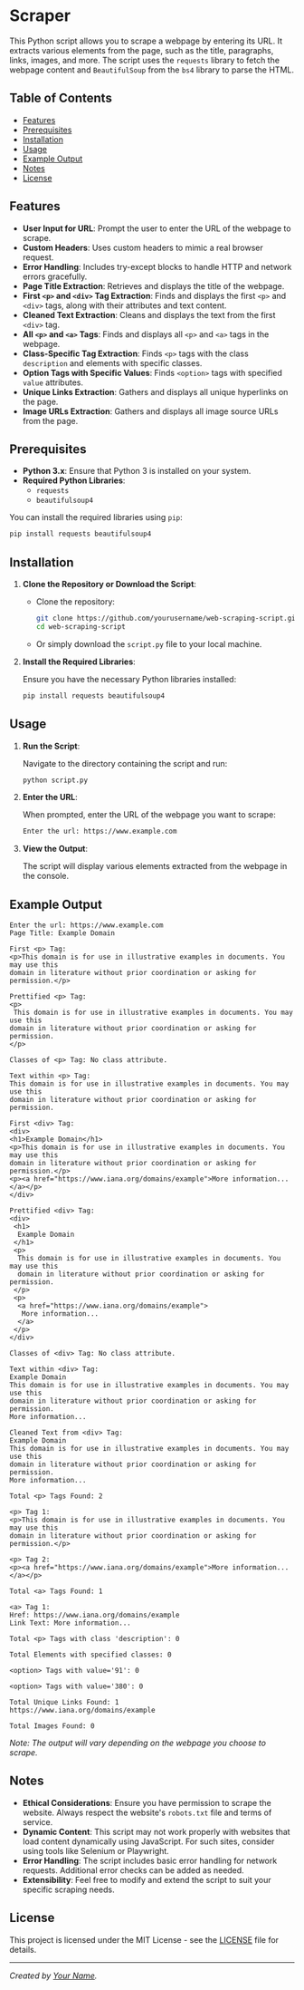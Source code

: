 # Scraper

This Python script allows you to scrape a webpage by entering its URL. It extracts various elements from the page, such as the title, paragraphs, links, images, and more. The script uses the `requests` library to fetch the webpage content and `BeautifulSoup` from the `bs4` library to parse the HTML.

## Table of Contents

- [Features](#features)
- [Prerequisites](#prerequisites)
- [Installation](#installation)
- [Usage](#usage)
- [Example Output](#example-output)
- [Notes](#notes)
- [License](#license)

## Features

- **User Input for URL**: Prompt the user to enter the URL of the webpage to scrape.
- **Custom Headers**: Uses custom headers to mimic a real browser request.
- **Error Handling**: Includes try-except blocks to handle HTTP and network errors gracefully.
- **Page Title Extraction**: Retrieves and displays the title of the webpage.
- **First `<p>` and `<div>` Tag Extraction**: Finds and displays the first `<p>` and `<div>` tags, along with their attributes and text content.
- **Cleaned Text Extraction**: Cleans and displays the text from the first `<div>` tag.
- **All `<p>` and `<a>` Tags**: Finds and displays all `<p>` and `<a>` tags in the webpage.
- **Class-Specific Tag Extraction**: Finds `<p>` tags with the class `description` and elements with specific classes.
- **Option Tags with Specific Values**: Finds `<option>` tags with specified `value` attributes.
- **Unique Links Extraction**: Gathers and displays all unique hyperlinks on the page.
- **Image URLs Extraction**: Gathers and displays all image source URLs from the page.

## Prerequisites

- **Python 3.x**: Ensure that Python 3 is installed on your system.
- **Required Python Libraries**:
  - `requests`
  - `beautifulsoup4`

You can install the required libraries using `pip`:

```bash
pip install requests beautifulsoup4
```

## Installation

1. **Clone the Repository or Download the Script**:

   - Clone the repository:
     ```bash
     git clone https://github.com/yourusername/web-scraping-script.git
     cd web-scraping-script
     ```
   - Or simply download the `script.py` file to your local machine.

2. **Install the Required Libraries**:

   Ensure you have the necessary Python libraries installed:

   ```bash
   pip install requests beautifulsoup4
   ```

## Usage

1. **Run the Script**:

   Navigate to the directory containing the script and run:

   ```bash
   python script.py
   ```

2. **Enter the URL**:

   When prompted, enter the URL of the webpage you want to scrape:

   ```bash
   Enter the url: https://www.example.com
   ```

3. **View the Output**:

   The script will display various elements extracted from the webpage in the console.

## Example Output

```
Enter the url: https://www.example.com
Page Title: Example Domain

First <p> Tag:
<p>This domain is for use in illustrative examples in documents. You may use this
domain in literature without prior coordination or asking for permission.</p>

Prettified <p> Tag:
<p>
 This domain is for use in illustrative examples in documents. You may use this
domain in literature without prior coordination or asking for permission.
</p>

Classes of <p> Tag: No class attribute.

Text within <p> Tag:
This domain is for use in illustrative examples in documents. You may use this
domain in literature without prior coordination or asking for permission.

First <div> Tag:
<div>
<h1>Example Domain</h1>
<p>This domain is for use in illustrative examples in documents. You may use this
domain in literature without prior coordination or asking for permission.</p>
<p><a href="https://www.iana.org/domains/example">More information...</a></p>
</div>

Prettified <div> Tag:
<div>
 <h1>
  Example Domain
 </h1>
 <p>
  This domain is for use in illustrative examples in documents. You may use this
  domain in literature without prior coordination or asking for permission.
 </p>
 <p>
  <a href="https://www.iana.org/domains/example">
   More information...
  </a>
 </p>
</div>

Classes of <div> Tag: No class attribute.

Text within <div> Tag:
Example Domain
This domain is for use in illustrative examples in documents. You may use this
domain in literature without prior coordination or asking for permission.
More information...

Cleaned Text from <div> Tag:
Example Domain
This domain is for use in illustrative examples in documents. You may use this
domain in literature without prior coordination or asking for permission.
More information...

Total <p> Tags Found: 2

<p> Tag 1:
<p>This domain is for use in illustrative examples in documents. You may use this
domain in literature without prior coordination or asking for permission.</p>

<p> Tag 2:
<p><a href="https://www.iana.org/domains/example">More information...</a></p>

Total <a> Tags Found: 1

<a> Tag 1:
Href: https://www.iana.org/domains/example
Link Text: More information...

Total <p> Tags with class 'description': 0

Total Elements with specified classes: 0

<option> Tags with value='91': 0

<option> Tags with value='380': 0

Total Unique Links Found: 1
https://www.iana.org/domains/example

Total Images Found: 0
```

*Note: The output will vary depending on the webpage you choose to scrape.*

## Notes

- **Ethical Considerations**: Ensure you have permission to scrape the website. Always respect the website's `robots.txt` file and terms of service.
- **Dynamic Content**: This script may not work properly with websites that load content dynamically using JavaScript. For such sites, consider using tools like Selenium or Playwright.
- **Error Handling**: The script includes basic error handling for network requests. Additional error checks can be added as needed.
- **Extensibility**: Feel free to modify and extend the script to suit your specific scraping needs.

## License

This project is licensed under the MIT License - see the [LICENSE](LICENSE) file for details.

---

*Created by [Your Name](https://github.com/Ayush007-pro).*
